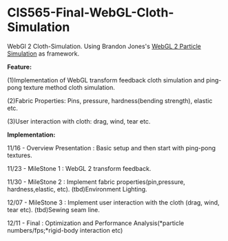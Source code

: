 # CIS565-Final-WebGL-Cloth-Simulation

WebGl 2 Cloth-Simulation.
Using Brandon Jones's [WebGL 2 Particle Simulation](https://github.com/toji/webgl2-particles) as framework.

**Feature:**

(1)Implementation of WebGL transform feedback cloth simulation and ping-pong texture method cloth simulation.

(2)Fabric Properties: Pins, pressure, hardness(bending strength), elastic etc.

(3)User interaction with cloth: drag, wind, tear etc.

**Implementation:**

11/16 - Overview Presentation : Basic setup and then start with ping-pong textures.

11/23 - MileStone 1 : WebGL 2 transform feedback.

11/30 - MileStone 2 : Implement fabric properties(pin,pressure, hardness,elastic, etc). (tbd)Environment Lighting.

12/07 - MileStone 3 : Implement user interaction with the cloth (drag, wind, tear etc). (tbd)Sewing seam line.

12/11 - Final : Optimization and Performance Analysis(*particle numbers/fps;*rigid-body interaction etc)
